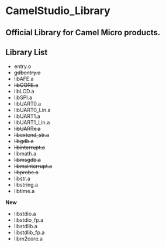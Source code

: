 # CamelStudio_Library
Official Library for Camel Micro products.
----

## Library List
- entry.o
- ~~gdbentry.o~~
- libAFE.a
- ~~libCORE.a~~
- libLCD.a
- libSPI.a
- libUART0.a
- libUART0_Lin.a
- libUART1.a
- libUART1_Lin.a
- ~~libUARTx.a~~
- ~~libextend_str.a~~
- ~~libgdb.a~~
- ~~libinterrupt.a~~
- libmath.a
- ~~libmsgdb.a~~
- ~~libmsinterrupt.a~~
- ~~libprobe.a~~
- libstr.a
- libstring.a
- libtime.a

**New**

- libstdio.a
- libstdio_fp.a
- libstdlib.a
- libstdlib_fp.a
- libm2core.a


